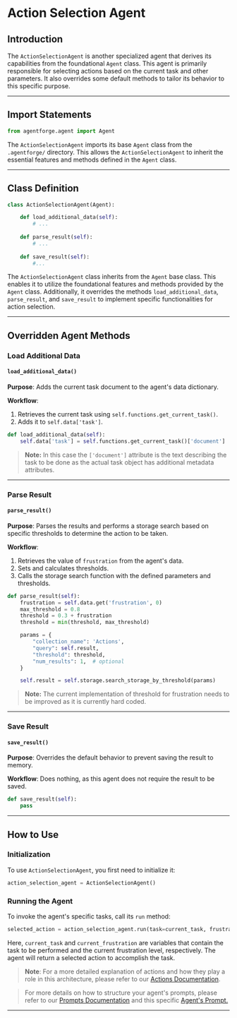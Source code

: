 # Action Selection Agent

## Introduction

The `ActionSelectionAgent` is another specialized agent that derives its capabilities from the foundational `Agent` class. This agent is primarily responsible for selecting actions based on the current task and other parameters. It also overrides some default methods to tailor its behavior to this specific purpose.

---

## Import Statements
```python
from agentforge.agent import Agent
```

The `ActionSelectionAgent` imports its base `Agent` class from the `.agentforge/` directory. This allows the `ActionSelectionAgent` to inherit the essential features and methods defined in the `Agent` class.

---

## Class Definition

```python
class ActionSelectionAgent(Agent):

    def load_additional_data(self):
        # ...
        
    def parse_result(self):
        # ...
        
    def save_result(self):
        #...
```

The `ActionSelectionAgent` class inherits from the `Agent` base class. This enables it to utilize the foundational features and methods provided by the `Agent` class. Additionally, it overrides the methods `load_additional_data`, `parse_result`, and `save_result` to implement specific functionalities for action selection.

---

## Overridden Agent Methods

### Load Additional Data
#### `load_additional_data()`

**Purpose**: Adds the current task document to the agent's data dictionary.

**Workflow**:
1. Retrieves the current task using `self.functions.get_current_task()`.
2. Adds it to `self.data['task']`.

```python
def load_additional_data(self):
    self.data['task'] = self.functions.get_current_task()['document']
```

>**Note:** In this case the `['document']` attribute is the text describing the task to be done as the actual task object has additional metadata attributes.

---

### Parse Result
#### `parse_result()`

**Purpose**: Parses the results and performs a storage search based on specific thresholds to determine the action to be taken.

**Workflow**:
1. Retrieves the value of `frustration` from the agent's data.
2. Sets and calculates thresholds.
3. Calls the storage search function with the defined parameters and thresholds.

```python
def parse_result(self):
    frustration = self.data.get('frustration', 0)
    max_threshold = 0.8
    threshold = 0.3 + frustration
    threshold = min(threshold, max_threshold)

    params = {
        "collection_name": 'Actions',
        "query": self.result,
        "threshold": threshold,
        "num_results": 1,  # optional
    }

    self.result = self.storage.search_storage_by_threshold(params)
```

>**Note:** The current implementation of threshold for frustration needs to be improved as it is currently hard coded. 

---

### Save Result
#### `save_result()`

**Purpose**: Overrides the default behavior to prevent saving the result to memory.

**Workflow**: Does nothing, as this agent does not require the result to be saved.

```python
def save_result(self):
    pass
```

---

## How to Use

### Initialization

To use `ActionSelectionAgent`, you first need to initialize it:

```python
action_selection_agent = ActionSelectionAgent()
```

### Running the Agent

To invoke the agent's specific tasks, call its `run` method:

```python
selected_action = action_selection_agent.run(task=current_task, frustration=current_frustration)
```

Here, `current_task` and `current_frustration` are variables that contain the task to be performed and the current frustration level, respectively. The agent will return a selected action to accomplish the task.

> **Note**: For a more detailed explanation of actions and how they play a role in this architecture, please refer to our [Actions Documentation](../../Tools&Actions/ToolsActions.md).

>For more details on how to structure your agent's prompts, please refer to our [Prompts Documentation](../../Prompts/Prompts.md) and this specific [Agent's Prompt.](../../../src/agentforge/utils/installer/agents/ActionSelectionAgent.json)

---